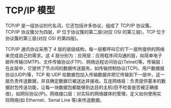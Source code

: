 # TCP/IP 模型

TCP/IP 是一组协议的代名词，它还包括许多协议，组成了 TCP/IP 协议簇。TCP/IP 协议簇分为四层，IP 位于协议簇的第二层(对应 OSI 的第三层)，TCP 位于协议簇的第三层(对应 OSI 的第四层)。

TCP/IP 通讯协议采用了 4 层的层级结构，每一层都呼叫它的下一层所提供的网络来完成自己的需求。这 4 层分别为：应用层：应用程序间沟通的层，如简单电子邮件传输(SMTP)、文件传输协议(FTP)、网络远程访问协议(Telnet)等。传输层：在此层中，它提供了节点间的数据传送服务，如传输控制协议(TCP)、用户数据报协议(UDP)等，TCP 和 UDP 给数据包加入传输数据并把它传输到下一层中，这一层负责传送数据，并且确定数据已被送达并接收。互连网络层：负责提供基本的数据封包传送功能，让每一块数据包都能够到达目的主机(但不检查是否被正确接收)，如网际协议(IP)。网络接口层：对实际的网络媒体的管理，定义如何使用实际网络(如 Ethernet、Serial Line 等)来传送数据。
